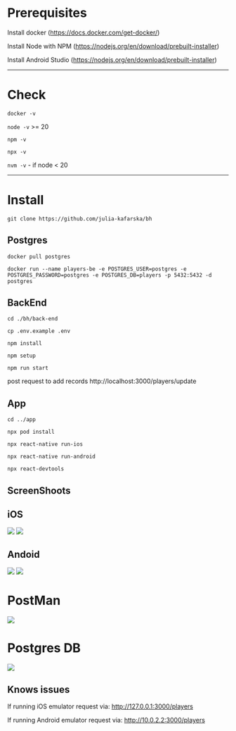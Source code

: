 # Prerequisites
Install docker (https://docs.docker.com/get-docker/)

Install Node with NPM (https://nodejs.org/en/download/prebuilt-installer)

Install Android Studio (https://nodejs.org/en/download/prebuilt-installer)


---
# Check
`docker -v`

`node -v` >= 20

`npm -v`

`npx -v`

`nvm -v` - if node < 20


---
# Install

`git clone https://github.com/julia-kafarska/bh`

## Postgres
`docker pull postgres`

`docker run --name players-be -e POSTGRES_USER=postgres -e POSTGRES_PASSWORD=postgres -e POSTGRES_DB=players -p 5432:5432 -d postgres`

## BackEnd
`cd ./bh/back-end`

`cp .env.example .env`

`npm install`

`npm setup`

`npm run start`

post request to add records http://localhost:3000/players/update 


## App

`cd ../app`

`npx pod install`

`npx react-native run-ios`

`npx react-native run-android`

`npx react-devtools`

## ScreenShoots
## iOS
![](/Screenshot%202024-07-19_18.30.47.png)
![](/Screenshot%202024-07-19_18.30.52.png)
## Andoid
![](/Screenshot%202024-07-19_18.07.43.png)
![](/Screenshot%202024-07-19_18.16.27.png)
# PostMan
![](/Screenshot%202024-07-19_18.08.49.png)
# Postgres DB
![](/Screenshot%202024-07-19_18.09.37.png)

## Knows issues

If running iOS emulator request via: http://127.0.0.1:3000/players

If running Android emulator request via: http://10.0.2.2:3000/players
